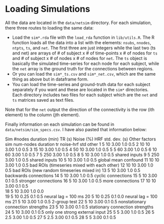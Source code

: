 # Loading Simulations

All the data are located in the `data/netsim` directory. For each simulation, there three routes to loading the same data:

* Load the `sim*.rda` file with the `load_rda` function in `lib/utils.R`. The R function loads all the data into a list with the elements: `nsubs`, `nnodes`, `ntpts`, `ts`, and `net`. The first three are just integers while the last two (ts and net) are arrays of # of subject x # of time-points x # of nodes for `ts` and # of subject x # of nodes x # of nodes for `net`. The `ts` object is basically the simulated time-series for each node for each subject, while the `net` array is the ground truth for the connections between regions.
* Or you can load the `sim*_ts.csv` and `sim*_net.csv`, which are the same thing as above but in dataframe form.
* You can load the time-series and ground-truth data for each subject separately if you want and these are located in the `sim*` directories. Each directory includes two files for each subject which are the `net` and `ts` matrices saved as text files.

Note that for the `net` output the direction of the connectivity is the row (ith element) to the column (jth element).

Finally information on each simulation can be found in `data/netsim/sim_specs.csv`. I have also pasted that information below:

Sim	#nodes	  duration (min)	TR (s)	Noise (%)	HRF std. dev. (s)	Other factors
sim num-nodes duration  tr    noise-hrf std   other
1	  5	        10	      3.00	1.0       0.5 
2	  10	      10	      3.00	1.0       0.5 
3	  15	      10	      3.00	1.0       0.5 
4	  50	      10	      3.00	1.0       0.5 
5	  5	        60	      3.00	1.0       0.5 
6	  10	      60	      3.00	1.0       0.5 
7	  5	        250	      3.00	1.0       0.5 
8	  5	        10	      3.00	1.0       0.5   shared inputs
9	  5	        250	      3.00	1.0       0.5   shared inputs
10	5	        10	      3.00	1.0       0.5   global mean confound
11	10	      10	      3.00	1.0       0.5   bad ROIs (timeseries mixed with each other)
12	10	      10	      3.00	1.0       0.5   bad ROIs (new random timeseries mixed in)
13	5	        10	      3.00	1.0       0.5   backwards connections
14	5	        10	      3.00	1.0       0.5   cyclic connections
15	5	        10	      3.00	0.1       0.5   stronger connections
16	5	        10	      3.00	1.0       0.5   more connections
17	10	      10	      3.00	0.1       0.5   
18	5	        10	      3.00	1.0       0.0   
19	5	        10	      0.25	0.1       0.5   neural lag = 100 ms
20	5	        10	      0.25	0.1       0.0   neural lag = 100 ms
21	5	        10	      3.00	1.0       0.5   2-group test
22	5	        10	      3.00	0.1       0.5   nonstationary connection strengths
23	5	        10	      3.00	0.1       0.5   stationary connection strengths
24	5	        10	      3.00	0.1       0.5   only one strong external input
25	5	        5	        3.00	1.0       0.5 
26	5	        2.5	      3.00	1.0       0.5 
27	5	        2.5	      3.00	0.1       0.5 
28	5	        5	        3.00	0.1       0.5 